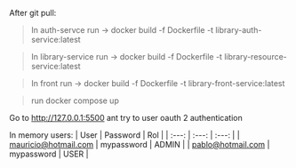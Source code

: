 After git pull:
>In auth-servce run -> docker build -f Dockerfile -t library-auth-service:latest

>In library-service run -> docker build -f Dockerfile -t library-resource-service:latest

>In front run -> docker build -f Dockerfile -t library-front-service:latest

>run docker compose up

Go to http://127.0.0.1:5500 ant try to user oauth 2 authentication

In memory users:
| User | Password    | Rol    |
| :---:   | :---: | :---: |
| mauricio@hotmail.com | mypassword   | ADMIN |
| pablo@hotmail.com | mypassword   | USER |

